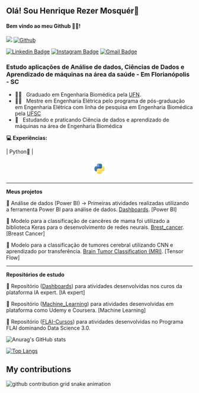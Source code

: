 
<!-- BLOG-POST-LIST:START -->
<!-- BLOG-POST-LIST:END -->
## Olá! Sou Henrique Rezer Mosquér👋
#### Bem vindo ao meu Github 🧑‍💻!
 ![](https://visitor-badge.laobi.icu/badge?page_id=Henriquerezer.Henriquerezer)
 [![Github](https://img.shields.io/github/followers/Henriquerezer?label=Follow&style=social)](https://github.com/Henriquerezer)

[![Linkedin Badge](https://img.shields.io/badge/-HenriqueRezerMosquer-6633cc?-LinkedIn-blue?style=flat-square&logo=Linkedin&logoColor=white&link=https://www.linkedin.com/in/henrique-rezer-mosquer-39074550/)](https://www.linkedin.com/in/henrique-rezer-mosquer-39074550/)
[![Instagram Badge](https://img.shields.io/badge/-Instagram-blue?style=flat-square&logo=Instagram&logoColor=white&link=https://www.instagram.com/henrique_rezer/)](https://www.instagram.com/henrique_rezer/) 
[![Gmail Badge](https://img.shields.io/badge/-hrezermosquer75@gmail.com-6633cc?style=flat-square&logo=Gmail&logoColor=white&link=mailto:hrezermosquer75@gmail.com)](mailto:hrezermosquer75@gmail.com)


### Estudo aplicações de Análise de dados, Ciências de Dados e Aprendizado de máquinas na área da saúde - Em Florianópolis - SC

- 👨‍🎓  &nbsp; Graduado em Engenharia Biomédica pela [UFN](https://www.ufn.edu.br/site/ensino/graduacao/engenharia-biomedica).
- 👨‍💻 &nbsp; Mestre em Engenharia Elétrica pelo programa de pós-graduação em Engenharia Elétrica com linha de pesquisa em Engenharia Biomédica pela [UFSC](https://ppgeel.posgrad.ufsc.br/)
- 📖 &nbsp; Estudando e praticando Ciência de dados e aprendizado de máquinas na área de Engenharia Biomédica

**💻 Experiências:**

| Python💜 |
 <p align="center">
<img src="https://raw.githubusercontent.com/github/explore/80688e429a7d4ef2fca1e82350fe8e3517d3494d/topics/python/python.png" alt="Python" height="40" style="vertical-align:top; margin:4px">

_____________________________________________________________________________________________________________________________________________________________
 
**Meus projetos** 
 
:mag_right: Análise de dados (Power BI) -> Primeiras atividades realizadas utilizando a ferramenta Power BI para análise de dados. [Dashboards](https://github.com/Henriquerezer/dashboard). [Power BI]
 
:hospital: Modelo para a classificação de cancêres de mama foi utilizado a biblioteca Keras para o desenvolvimento de redes neurais. [Brest_cancer](https://github.com/Henriquerezer/Breast_cancer). [Breast Cancer]

:hospital: Modelo para a classificação de tumores cerebral utilizando CNN e aprendizado por transferência. [Brain Tumor Classification (MRI)](https://github.com/Henriquerezer/Machine_Learning/tree/main/CNN%20Projects/Brain%20Tumor%20Classification%20(MRI)). [Tensor Flow]
 
 _____________________________________________________________________________________________________________________________________________________________
 **Repositórios de estudo**
 
 :green_book: Repositório ([Dashboards](https://github.com/Henriquerezer/IA-Expert-Academy)) para atividades desenvolvidas nos curos da plataforma IA expert. [IA expert]
 
 :closed_book: Repositório ([Machine_Learning](https://github.com/Henriquerezer/Machine_Learning)) para atividades desenvolvidas em plataforma como Udemy e Coursera. [Machine Learning]
 
 :ledger: Repositório ([FLAI-Cursos](https://github.com/Henriquerezer/FLAI-Cursos)) para atividades desenvolvidas no Programa FLAI dominando Data Science 3.0.
 
 
![Anurag's GitHub stats](https://github-readme-stats.vercel.app/api?username=Henriquerezer&show_icons=true&theme=radical)
 
[![Top Langs](https://github-readme-stats.vercel.app/api/top-langs/?username=Henriquerezer&layout=compact&theme=radical)](https://github.com/Henriquerezer/github-readme-stats)
 
 ## My contributions
 
<picture>
  <source media="(prefers-color-scheme: dark)" srcset="https://raw.githubusercontent.com/Henriquerezer/Henriquerezer/output/github-contribution-grid-snake-dark.svg">
  <source media="(prefers-color-scheme: light)" srcset="https://raw.githubusercontent.com/Henriquerezer/Henriquerezer/output/github-contribution-grid-snake.svg">
  <img alt="github contribution grid snake animation" src="https://raw.githubusercontent.com/Henriquerezer/Henriquerezer/output/github-contribution-grid-snake.svg">
</picture>



